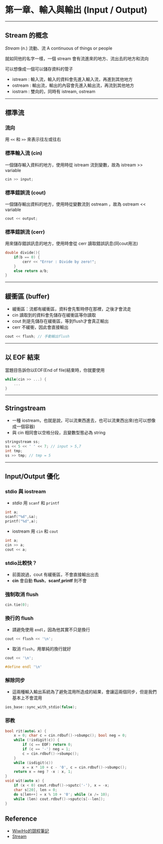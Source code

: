 # 第一章、輸入與輸出 (Input / Output) 

---

## Stream 的概念

 $Stream$  $(n.)$ 流動、流 
 A continuous of things or people

就如同他的名字一樣，一個 stream 會有流進來的地方、流出去的地方和流向

可以想像成一個可以儲存資料的管子

- istream : 輸入流，輸入的資料會先進入輸入流，再進到其他地方
- ostream : 輸出流，輸出的內容會先進入輸出流，再流到其他地方
- iostram : 雙向的，同時有 istream, ostream

---

## 標準流
### 流向
用 `<<` 和 `>>` 來表示往左或往右

### 標準輸入流 (cin)
一個儲存輸入資料的地方，使用時從 istream 流到變數，故為 istream >> variable
```cpp
cin >> input;
```

### 標準錯誤流 (cout)
一個儲存輸出資料的地方，使用時從變數流到 ostream ，故為 ostream << variable
```cpp
cout << output;
```

### 標準錯誤流 (cerr)
用來儲存錯誤訊息的地方，使用時會從 cerr 讀取錯誤訊息(同cout用法)
```cpp
double divide(){
    if(b == 0) {
        cerr << "Error : Divide by zero!";
    }
    else return a/b;
}
```

---

## 緩衝區 (buffer)
- 緩衝區：流都有緩衝區，資料會先暫時停在那裡，之後才會流走
- cin 讀取到的資料會先儲存在緩衝區等你讀取
- cout 則是先儲存在緩衝區，等到flush才會真正輸出
- cerr 不緩衝，因此會直接輸出
```cpp
cout << flush; // 手動輸出flush
```

---

## 以 EOF 結束
當題目告訴你以EOF(End of file)結束時，你就要使用
```cpp
while(cin >> ...) {
    ...
}
```

---

## Stringstream
- 一種 iostream，也就是說，可以流東西進去，也可以流東西出來(也可以想像成一個容器)
- 與 cin 相同會以空格分段，且變數型態必為 string
```cpp
stringstream ss;
ss << 5 << ' ' << 7; // input > 5,7
int tmp;
ss >> tmp; // tmp = 5
```

---

## Input/Output 優化
### stdio 與 iostream
- $stdio$ 用 `scanf` 和 `printf`
```cpp
int a;
scanf("%d",&a);
printf("%d",a);
```
- iostream 用 `cin` 和 `cout`
```cpp 
int a;
cin >> a;
cout << a;
```
### stdio比較快？

- 前面說過，cout 有緩衝區，不會直接輸出出去
- **cin** 會自動 **flush**，**scanf**,**printf** 則不會
### 強制取消 **flush**
```cpp
cin.tie(0);
```
### 換行的 **flush**
- 請避免使用 `endl`，因為他其實不只是換行
```cpp
cout << flush << '\n';
```
- 取消 `flush`，用單純的換行就好
```cpp
cout << '\n';
```
```cpp
#define endl '\n'
```
### 解除同步
- 這兩種輸入輸出系統為了避免混用所造成的結果，會讓這兩個同步，但是我們基本上不會混用
```cpp
ios_base::sync_with_stdio(false);
```
### 邪教
```cpp
bool rit(auto& x) {
	x = 0; char c = cin.rdbuf()->sbumpc(); bool neg = 0;
	while (!isdigit(c)) {
		if (c == EOF) return 0;
		if (c == '-') neg = 1;
		c = cin.rdbuf()->sbumpc();
	}
	while (isdigit(c))
		x = x * 10 + c - '0', c = cin.rdbuf()->sbumpc();
	return x = neg ? -x : x, 1;
}
void wit(auto x) {
	if (x < 0) cout.rdbuf()->sputc('-'), x = -x;
	char s[20], len = 0;
	do s[len++] = x % 10 + '0'; while (x /= 10);
	while (len) cout.rdbuf()->sputc(s[--len]);
}
```

## Reference
- [WiwiHo的競程筆記](https://cp.wiwiho.me/io-optimize/)
- [Stream](https://cplusplus.com/reference/ios/)
